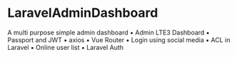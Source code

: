 # LaravelAdminDashboard
A multi purpose simple admin dashboard
▪ Admin LTE3 Dashboard
▪ Passport and JWT
▪ axios
▪ Vue Router
▪ Login using social media
▪ ACL in Laravel
▪ Online user list
▪ Laravel Auth
